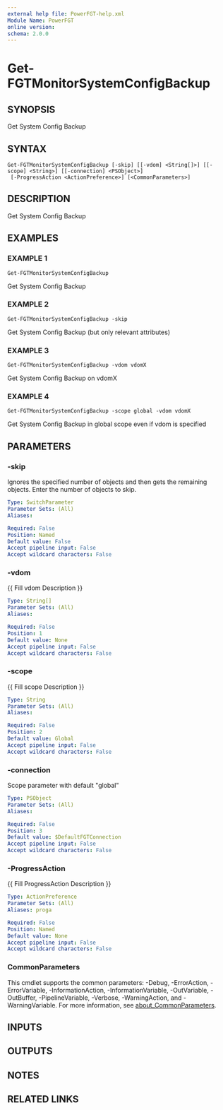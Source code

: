 ```yaml
---
external help file: PowerFGT-help.xml
Module Name: PowerFGT
online version:
schema: 2.0.0
---
```


# Get-FGTMonitorSystemConfigBackup

## SYNOPSIS
Get System Config Backup

## SYNTAX

```
Get-FGTMonitorSystemConfigBackup [-skip] [[-vdom] <String[]>] [[-scope] <String>] [[-connection] <PSObject>]
 [-ProgressAction <ActionPreference>] [<CommonParameters>]
```

## DESCRIPTION
Get System Config Backup

## EXAMPLES

### EXAMPLE 1
```
Get-FGTMonitorSystemConfigBackup
```

Get System Config Backup

### EXAMPLE 2
```
Get-FGTMonitorSystemConfigBackup -skip
```

Get System Config Backup (but only relevant attributes)

### EXAMPLE 3
```
Get-FGTMonitorSystemConfigBackup -vdom vdomX
```

Get System Config Backup on vdomX

### EXAMPLE 4
```
Get-FGTMonitorSystemConfigBackup -scope global -vdom vdomX
```

Get System Config Backup in global scope even if vdom is specified

## PARAMETERS

### -skip
Ignores the specified number of objects and then gets the remaining objects.
Enter the number of objects to skip.

```yaml
Type: SwitchParameter
Parameter Sets: (All)
Aliases:

Required: False
Position: Named
Default value: False
Accept pipeline input: False
Accept wildcard characters: False
```

### -vdom
{{ Fill vdom Description }}

```yaml
Type: String[]
Parameter Sets: (All)
Aliases:

Required: False
Position: 1
Default value: None
Accept pipeline input: False
Accept wildcard characters: False
```

### -scope
{{ Fill scope Description }}

```yaml
Type: String
Parameter Sets: (All)
Aliases:

Required: False
Position: 2
Default value: Global
Accept pipeline input: False
Accept wildcard characters: False
```

### -connection
Scope parameter with default "global"

```yaml
Type: PSObject
Parameter Sets: (All)
Aliases:

Required: False
Position: 3
Default value: $DefaultFGTConnection
Accept pipeline input: False
Accept wildcard characters: False
```

### -ProgressAction
{{ Fill ProgressAction Description }}

```yaml
Type: ActionPreference
Parameter Sets: (All)
Aliases: proga

Required: False
Position: Named
Default value: None
Accept pipeline input: False
Accept wildcard characters: False
```

### CommonParameters
This cmdlet supports the common parameters: -Debug, -ErrorAction, -ErrorVariable, -InformationAction, -InformationVariable, -OutVariable, -OutBuffer, -PipelineVariable, -Verbose, -WarningAction, and -WarningVariable. For more information, see [about_CommonParameters](http://go.microsoft.com/fwlink/?LinkID=113216).

## INPUTS

## OUTPUTS

## NOTES

## RELATED LINKS
